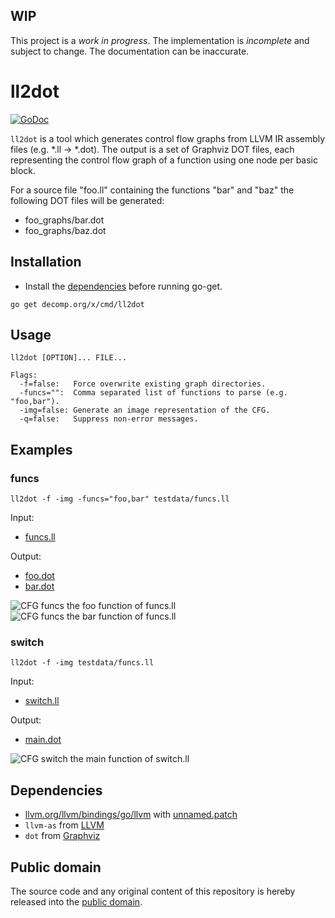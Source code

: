 ## WIP

This project is a *work in progress*. The implementation is *incomplete* and subject to change. The documentation can be inaccurate.

# ll2dot

[![GoDoc](https://godoc.org/decomp.org/x/cmd/ll2dot?status.svg)](https://godoc.org/decomp.org/x/cmd/ll2dot)

`ll2dot` is a tool which generates control flow graphs from LLVM IR assembly files (e.g. *.ll -> *.dot). The output is a set of Graphviz DOT files, each representing the control flow graph of a function using one node per basic block.

For a source file "foo.ll" containing the functions "bar" and "baz" the following DOT files will be generated:

   * foo_graphs/bar.dot
   * foo_graphs/baz.dot

## Installation

* Install the [dependencies](https://github.com/decomp/ll2dot#dependencies) before running go-get.

```shell
go get decomp.org/x/cmd/ll2dot
```

## Usage

```
ll2dot [OPTION]... FILE...

Flags:
  -f=false:   Force overwrite existing graph directories.
  -funcs="":  Comma separated list of functions to parse (e.g. "foo,bar").
  -img=false: Generate an image representation of the CFG.
  -q=false:   Suppress non-error messages.
```

## Examples

### funcs

```shell
ll2dot -f -img -funcs="foo,bar" testdata/funcs.ll
```

Input:
* [funcs.ll](testdata/funcs.ll)

Output:
* [foo.dot](testdata/funcs_graphs/foo.dot)
* [bar.dot](testdata/funcs_graphs/bar.dot)

![CFG funcs the foo function of funcs.ll](https://raw.githubusercontent.com/decomp/ll2dot/master/testdata/funcs_graphs/foo.png)
![CFG funcs the bar function of funcs.ll](https://raw.githubusercontent.com/decomp/ll2dot/master/testdata/funcs_graphs/bar.png)

### switch

```shell
ll2dot -f -img testdata/funcs.ll
```

Input:
* [switch.ll](testdata/switch.ll)

Output:
* [main.dot](testdata/switch_graphs/main.dot)

![CFG switch the main function of switch.ll](https://raw.githubusercontent.com/decomp/ll2dot/master/testdata/switch_graphs/main.png)

## Dependencies

* [llvm.org/llvm/bindings/go/llvm](https://godoc.org/llvm.org/llvm/bindings/go/llvm) with [unnamed.patch](unnamed.patch)
* `llvm-as` from [LLVM](http://llvm.org/)
* `dot` from [Graphviz](http://www.graphviz.org/)

## Public domain

The source code and any original content of this repository is hereby released into the [public domain].

[public domain]: https://creativecommons.org/publicdomain/zero/1.0/
